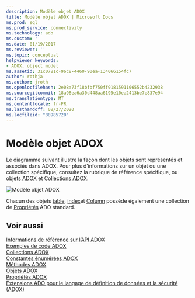 ```yaml
---
description: Modèle objet ADOX
title: Modèle objet ADOX | Microsoft Docs
ms.prod: sql
ms.prod_service: connectivity
ms.technology: ado
ms.custom: ''
ms.date: 01/19/2017
ms.reviewer: ''
ms.topic: conceptual
helpviewer_keywords:
- ADOX, object model
ms.assetid: 31c0781c-96c8-4460-90ea-134066154fc7
author: rothja
ms.author: jroth
ms.openlocfilehash: 2e08a73f18bfbf750ff9181591106552b4232938
ms.sourcegitcommit: 18a98ea6a30d448aa6195e10ea2413be7e837e94
ms.translationtype: MT
ms.contentlocale: fr-FR
ms.lasthandoff: 08/27/2020
ms.locfileid: "88985720"
---
```

# <a name="adox-object-model"></a>Modèle objet ADOX
Le diagramme suivant illustre la façon dont les objets sont représentés et associés dans ADOX. Pour plus d’informations sur un objet ou une collection spécifique, consultez la rubrique de référence spécifique, ou [objets ADOX](./adox-objects.md) et [Collections ADOX](./adox-collections.md).  
  
 ![Modèle objet ADOX](../../../ado/reference/adox-api/media/adox_object_model.gif "ADOX_object_model")  
  
 Chacun des objets [table](./table-object-adox.md), [index](./index-object-adox.md)et [Column](./column-object-adox.md) possède également une collection de [Propriétés](../ado-api/properties-collection-ado.md) ADO standard.  
  
## <a name="see-also"></a>Voir aussi  
 [Informations de référence sur l’API ADOX](?view=sql-server-ver15)   
 [Exemples de code ADOX](./adox-code-examples.md)   
 [Collections ADOX](./adox-collections.md)   
 [Constantes énumérées ADOX](./adox-enumerated-constants.md)   
 [Méthodes ADOX](./adox-methods.md)   
 [Objets ADOX](./adox-objects.md)   
 [Propriétés ADOX](./adox-properties.md)   
 [Extensions ADO pour le langage de définition de données et la sécurité (ADOX)](../../guide/extensions/ado-extensions-for-data-definition-language-and-security-adox.md)